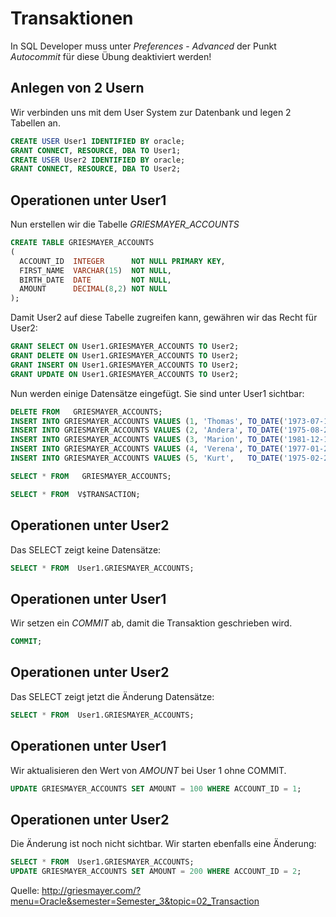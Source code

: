 # Transaktionen

In SQL Developer muss unter *Preferences* - *Advanced* der Punkt *Autocommit* für diese Übung deaktiviert 
werden!

## Anlegen von 2 Usern
Wir verbinden uns mit dem User System zur Datenbank und legen 2 Tabellen an.
```sql
CREATE USER User1 IDENTIFIED BY oracle;
GRANT CONNECT, RESOURCE, DBA TO User1;
CREATE USER User2 IDENTIFIED BY oracle;
GRANT CONNECT, RESOURCE, DBA TO User2;
```

## Operationen unter User1
Nun erstellen wir die Tabelle *GRIESMAYER_ACCOUNTS*
```sql
CREATE TABLE GRIESMAYER_ACCOUNTS
(
  ACCOUNT_ID  INTEGER      NOT NULL PRIMARY KEY,
  FIRST_NAME  VARCHAR(15)  NOT NULL,
  BIRTH_DATE  DATE         NOT NULL,
  AMOUNT      DECIMAL(8,2) NOT NULL
);
```

Damit User2 auf diese Tabelle zugreifen kann, gewähren wir das Recht für User2:
```sql
GRANT SELECT ON User1.GRIESMAYER_ACCOUNTS TO User2;
GRANT DELETE ON User1.GRIESMAYER_ACCOUNTS TO User2;
GRANT INSERT ON User1.GRIESMAYER_ACCOUNTS TO User2;
GRANT UPDATE ON User1.GRIESMAYER_ACCOUNTS TO User2;
```

Nun werden einige Datensätze eingefügt. Sie sind unter User1 sichtbar:
```sql
DELETE FROM   GRIESMAYER_ACCOUNTS;
INSERT INTO GRIESMAYER_ACCOUNTS VALUES (1, 'Thomas', TO_DATE('1973-07-14', 'yyyy-mm-dd'),  500.50);
INSERT INTO GRIESMAYER_ACCOUNTS VALUES (2, 'Andera', TO_DATE('1975-08-20', 'yyyy-mm-dd'),  100.00);
INSERT INTO GRIESMAYER_ACCOUNTS VALUES (3, 'Marion', TO_DATE('1981-12-12', 'yyyy-mm-dd'), -200.00);
INSERT INTO GRIESMAYER_ACCOUNTS VALUES (4, 'Verena', TO_DATE('1977-01-27', 'yyyy-mm-dd'),  900.00);
INSERT INTO GRIESMAYER_ACCOUNTS VALUES (5, 'Kurt',   TO_DATE('1975-02-28', 'yyyy-mm-dd'),  800.40);

SELECT * FROM   GRIESMAYER_ACCOUNTS;

SELECT * FROM  V$TRANSACTION;
```

## Operationen unter User2
Das SELECT zeigt keine Datensätze:
```sql
SELECT * FROM  User1.GRIESMAYER_ACCOUNTS;
```

## Operationen unter User1
Wir setzen ein *COMMIT* ab, damit die Transaktion geschrieben wird.
```sql
COMMIT;
```

## Operationen unter User2
Das SELECT zeigt jetzt die Änderung Datensätze:
```sql
SELECT * FROM  User1.GRIESMAYER_ACCOUNTS;
```

## Operationen unter User1
Wir aktualisieren den Wert von *AMOUNT* bei User 1 ohne COMMIT.
```sql
UPDATE GRIESMAYER_ACCOUNTS SET AMOUNT = 100 WHERE ACCOUNT_ID = 1;
```

## Operationen unter User2
Die Änderung ist noch nicht sichtbar. Wir starten ebenfalls eine Änderung:
```sql
SELECT * FROM  User1.GRIESMAYER_ACCOUNTS;
UPDATE GRIESMAYER_ACCOUNTS SET AMOUNT = 200 WHERE ACCOUNT_ID = 2;
```


Quelle: http://griesmayer.com/?menu=Oracle&semester=Semester_3&topic=02_Transaction
